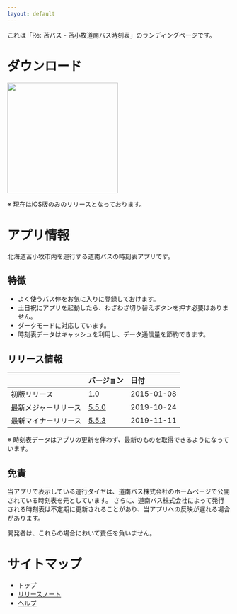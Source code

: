 ```yaml
---
layout: default
---
```


これは「Re: 苫バス - 苫小牧道南バス時刻表」のランディングページです。


# ダウンロード

<a href="https://apps.apple.com/jp/app/id951070715" target="_blank">
  <img src="{{ './assets/img/appstore_button.png' }}" width="250" />
</a>

※ 現在はiOS版のみのリリースとなっております。


# アプリ情報

北海道苫小牧市内を運行する道南バスの時刻表アプリです。

## 特徴

- よく使うバス停をお気に入りに登録しておけます。
- 土日祝にアプリを起動したら、わざわざ切り替えボタンを押す必要はありません。
- ダークモードに対応しています。
- 時刻表データはキャッシュを利用し、データ通信量を節約できます。

## リリース情報

| | バージョン | 日付 |
|:---|:---|:---|
| 初版リリース | 1.0 | 2015-01-08 |
| 最新メジャーリリース | [5.5.0](./releases/2019/10/24/5.5.0) | 2019-10-24 |
| 最新マイナーリリース | [5.5.3](./releases/2019/11/11/5.5.3) | 2019-11-11 |

※ 時刻表データはアプリの更新を伴わず、最新のものを取得できるようになっています。

## 免責

当アプリで表示している運行ダイヤは、道南バス株式会社のホームページで公開されている時刻表を元としています。
さらに、道南バス株式会社によって発行される時刻表は不定期に更新されることがあり、当アプリへの反映が遅れる場合があります。

開発者は、これらの場合において責任を負いません。


# サイトマップ

- トップ
- [リリースノート](./releases)
- [ヘルプ](./help)
